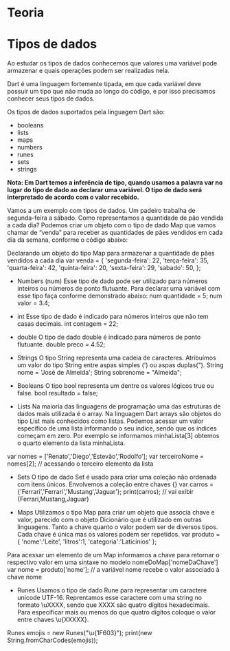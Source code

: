 # Teoria

# Tipos de dados
Ao estudar os tipos de dados conhecemos que valores uma variável pode armazenar e quais operações podem ser realizadas nela.

Dart é uma linguagem fortemente tipada, em que cada variável deve possuir um tipo que não muda ao longo do código, e por isso precisamos conhecer seus tipos de dados.

Os tipos de dados suportados pela linguagem Dart são:

* booleans
* lists
* maps
* numbers
* runes
* sets
* strings

**Nota: Em Dart temos a inferência de tipo, quando usamos a palavra var no lugar do tipo de dado ao declarar uma variável. O tipo de dado será interpretado de acordo com o valor recebido.**

Vamos a um exemplo com tipos de dados. Um padeiro trabalha de segunda-feira a sábado. Como representamos a quantidade de pão vendida a cada dia? Podemos criar um objeto com o tipo de dado Map que vamos chamar de “venda” para receber as quantidades de pães vendidos em cada dia da semana, conforme o código abaixo:

Declarando um objeto do tipo Map para armazenar a quantidade de pães vendidos a cada dia
var venda = {
  'segunda-feira': 22,
  'terça-feira': 35,
  'quarta-feira': 42,
  'quinta-feira': 20,
  'sexta-feira': 29,
  'sabado': 50,
};

* Numbers (num)
Esse tipo de dado pode ser utilizado para números inteiros ou números de ponto flutuante. Para declarar uma variável com esse tipo faça conforme demonstrado abaixo: 
num quantidade = 5;
num valor = 3.4;

* int
Esse tipo de dado é indicado para números inteiros que não tem casas decimais. 
int contagem = 22;

* double
O tipo de dado double é indicado para números de ponto flutuante.
double preco = 4.52;

* Strings
O tipo String representa uma cadeia de caracteres. Atribuímos um valor do tipo String entre aspas simples (') ou aspas duplas(").
String nome = 'José de Almeida';
String sobrenome = "Almeida";

* Booleans
O tipo bool representa um dentre os valores lógicos true ou false. 
bool resultado = false;

* Lists
Na maioria das linguagens de programação uma das estruturas de dados mais utilizada é o array. Na linguagem Dart arrays são objetos do tipo List mais conhecidos como listas. Podemos acessar um valor específico de uma lista informando o seu índice, sendo que os índices começam em zero. Por exemplo se informamos minhaLista[3] obtemos o quarto elemento da lista minhaLista.

var nomes = ['Renato','Diego','Estevão','Rodolfo'];
var terceiroNome = nomes[2]; // acessando o terceiro elemento da lista

* Sets
O tipo de dado Set é usado para criar uma coleção não ordenada com itens únicos. Envolvemos a coleção entre chaves {}
var carros = {'Ferrari','Ferrari','Mustang','Jaguar'};
print(carros); // vai exibir {Ferrari,Mustang,Jaguar}

* Maps
Utilizamos o tipo Map para criar um objeto que associa chave e valor, parecido com o objeto Dicionário que é utilizado em outras linguagens. Tanto a chave quanto o valor podem ser de diversos tipos. Cada chave é única mas os valores podem ser repetidos.
var produto = {
     'nome':'Leite',
     'litros':1,
     'categoria':'Laticínios'
};

Para acessar um elemento de um Map informamos a chave para retornar o respectivo valor em uma sintaxe no modelo nomeDoMap['nomeDaChave']
var nome = produto['nome']; // a variável nome recebe o valor associado à chave nome

* Runes
Usamos o tipo de dado Rune para representar um caractere unicode UTF-16. Reprentamos esse caractere com uma string no formato \uXXXX, sendo que XXXX são quatro dígitos hexadecimais. Para especificar mais ou menos do que quatro dígitos coloque o valor entre chaves \u{XXXXX}. 

Runes emojis = new Runes("\u{1F603}");
print(new String.fromCharCodes(emojis));

